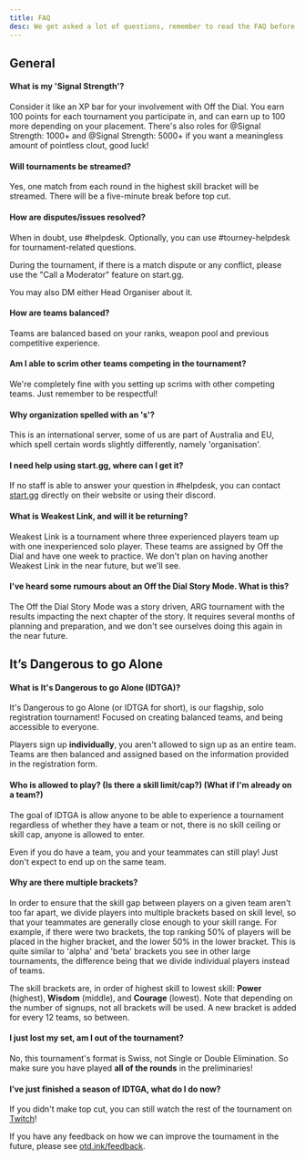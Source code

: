```yaml
---
title: FAQ
desc: We get asked a lot of questions, remember to read the FAQ before asking in helpdesk to make sure your question hasn't already been answered!
---
```


## General

#### What is my 'Signal Strength'?

Consider it like an XP bar for your involvement with Off the Dial. You earn 100 points for each tournament you participate in, and can earn up to 100 more depending on your placement. There's also roles for <Mention>@Signal Strength: 1000+</Mention> and <Mention>@Signal Strength: 5000+</Mention> if you want a meaningless amount of pointless clout, good luck!

#### Will tournaments be streamed?

Yes, one match from each round in the highest skill bracket will be streamed. There will be a five-minute break before top cut.

#### How are disputes/issues resolved?

When in doubt, use <Mention>#helpdesk</Mention>. Optionally, you can use <Mention>#tourney-helpdesk</Mention> for tournament-related questions.

During the tournament, if there is a match dispute or any conflict, please use the "Call a Moderator" feature on start.gg.

You may also DM either Head Organiser about it.

#### How are teams balanced?

Teams are balanced based on your ranks, weapon pool and previous competitive experience.

#### Am I able to scrim other teams competing in the tournament?

We're completely fine with you setting up scrims with other competing teams. Just remember to be respectful!

#### Why organization spelled with an 's'?

This is an international server, some of us are part of Australia and EU, which spell certain words slightly differently, namely 'organisation'.

#### I need help using start.gg, where can I get it?

If no staff is able to answer your question in <Mention>#helpdesk</Mention>, you can contact [start.gg](https://help.start.gg/) directly on their website or using their discord.

#### What is Weakest Link, and will it be returning?

Weakest Link is a tournament where three experienced players team up with one inexperienced solo player. These teams are assigned by Off the Dial and have one week to practice. We don't plan on having another Weakest Link in the near future, but we'll see.

#### I've heard some rumours about an Off the Dial Story Mode. What is this?

The Off the Dial Story Mode was a story driven, ARG tournament with the results impacting the next chapter of the story. It requires several months of planning and preparation, and we don't see ourselves doing this again in the near future.

## It’s Dangerous to go Alone

#### What is It's Dangerous to go Alone (IDTGA)?

It's Dangerous to go Alone (or IDTGA for short), is our flagship, solo registration tournament! Focused on creating balanced teams, and being accessible to everyone.

Players sign up **individually**, you aren't allowed to sign up as an entire team. Teams are then balanced and assigned based on the information provided in the registration form.

#### Who is allowed to play? (Is there a skill limit/cap?) (What if I'm already on a team?)

The goal of IDTGA is allow anyone to be able to experience a tournament regardless of whether they have a team or not, there is no skill ceiling or skill cap, anyone is allowed to enter.

Even if you do have a team, you and your teammates can still play! Just don't expect to end up on the same team.

#### Why are there multiple brackets?

In order to ensure that the skill gap between players on a given team aren't too far apart, we divide players into multiple brackets based on skill level, so that your teammates are generally close enough to your skill range. For example, if there were two brackets, the top ranking 50% of players will be placed in the higher bracket, and the lower 50% in the lower bracket. This is quite similar to 'alpha' and 'beta' brackets you see in other large tournaments, the difference being that we divide individual players instead of teams.

The skill brackets are, in order of highest skill to lowest skill: **Power** (highest), **Wisdom** (middle), and **Courage** (lowest). Note that depending on the number of signups, not all brackets will be used. A new bracket is added for every 12 teams, so between.

#### I just lost my set, am I out of the tournament?

No, this tournament's format is Swiss, not Single or Double Elimination. So make sure you have played **all of the rounds** in the preliminaries!

#### I’ve just finished a season of IDTGA, what do I do now?

If you didn't make top cut, you can still watch the rest of the tournament on [Twitch](https://twitch.tv/offthedial)!

If you have any feedback on how we can improve the tournament in the future, please see [otd.ink/feedback](https://otd.ink/feedback).
